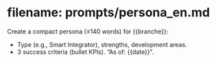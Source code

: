 # filename: prompts/persona_en.md
Create a compact persona (≤140 words) for {{branche}}:
- Type (e.g., Smart Integrator), strengths, development areas.
- 3 success criteria (bullet KPIs).
“As of: {{date}}”.
